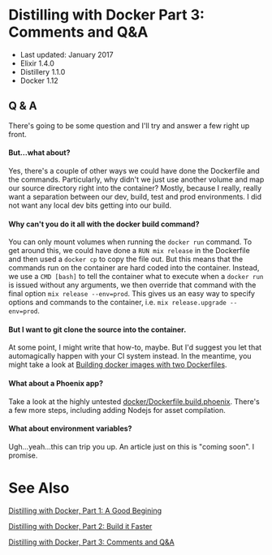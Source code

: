 # Distilling with Docker Part 3: Comments and Q&A

- Last updated: January 2017
- Elixir 1.4.0
- Distillery 1.1.0
- Docker 1.12

## Q & A

There's going to be some question and I'll try and answer a few right up front.

#### But...what about?
Yes, there's a couple of other ways we could have done the Dockerfile and the commands. Particularly, why didn't we just use another volume and map our source directory right into the container? Mostly, because I really, really want a separation between our dev, build, test and prod environments. I did not want any local dev bits getting into our build.

#### Why can't you do it all with the docker build command?
You can only mount volumes when running the `docker run` command. To get around this, we could have done a `RUN mix release` in the Dockerfile and then used a `docker cp` to copy the file out. But this means that the commands run on the container are hard coded into the container. Instead, we use a `CMD [bash]` to tell the container what to execute when a `docker run` is issued without any arguments, we then override that command with the final option `mix release --env=prod`. This gives us an easy way to specify options and commands to the container, i.e. `mix release.upgrade --env=prod`.

#### But I want to git clone the source into the container.
At some point, I might write that how-to, maybe. But I'd suggest you let that automagically happen with your CI system instead. In the meantime, you might take a look at [Building docker images with two Dockerfiles](http://blog.tomecek.net/post/build-docker-image-in-two-steps).

#### What about a Phoenix app?
Take a look at the highly untested [docker/Dockerfile.build.phoenix](./docker/Dockerfile.build.phoenix). There's a few more steps, including adding Nodejs for asset compilation.

#### What about environment variables?
Ugh...yeah...this can trip you up. An article just on this is "coming soon". I promise.

# See Also
[Distilling with Docker, Part 1: A Good Begining](./distill_with_docker_pt1.md)

[Distilling with Docker, Part 2: Build it Faster](./distill_with_docker_pt2.md)

[Distilling with Docker, Part 3: Comments and Q&A](./distill_with_docker_pt3.md)
